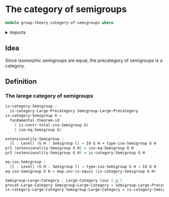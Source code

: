 # The category of semigroups

```agda
module group-theory.category-of-semigroups where
```

<details><summary>Imports</summary>

```agda
open import category-theory.large-categories

open import foundation.dependent-pair-types
open import foundation.equivalences
open import foundation.fundamental-theorem-of-identity-types
open import foundation.identity-types
open import foundation.universe-levels

open import group-theory.isomorphisms-semigroups
open import group-theory.precategory-of-semigroups
open import group-theory.semigroups
```

</details>

## Idea

Since isomorphic semigroups are equal, the precategory of semigroups is a
category.

## Definition

### The larege category of semigroups

```agda
is-category-Semigroup :
  is-category-Large-Precategory Semigroup-Large-Precategory
is-category-Semigroup G =
  fundamental-theorem-id
    ( is-contr-total-iso-Semigroup G)
    ( iso-eq-Semigroup G)

extensionality-Semigroup :
  {l : Level} (G H : Semigroup l) → Id G H ≃ type-iso-Semigroup G H
pr1 (extensionality-Semigroup G H) = iso-eq-Semigroup G H
pr2 (extensionality-Semigroup G H) = is-category-Semigroup G H

eq-iso-Semigroup :
  {l : Level} (G H : Semigroup l) → type-iso-Semigroup G H → Id G H
eq-iso-Semigroup G H = map-inv-is-equiv (is-category-Semigroup G H)

Semigroup-Large-Category : Large-Category lsuc (_⊔_)
precat-Large-Category Semigroup-Large-Category = Semigroup-Large-Precategory
is-category-Large-Category Semigroup-Large-Category = is-category-Semigroup
```
